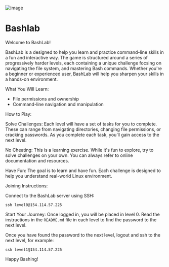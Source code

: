 ![image](https://github.com/user-attachments/assets/022085b0-26fd-4584-8661-06991aadeadc)

# Bashlab

Welcome to BashLab!

BashLab is a designed to help you learn and practice command-line skills in a fun and interactive way. The game is structured around a series of progressively harder levels, each containing a unique challenge focsing on navigating the file system, and mastering Bash commands. Whether you're a beginner or experienced user, BashLab will help you sharpen your skills in a hands-on environment.

What You Will Learn:
- File permissions and ownership
- Command-line navigation and manipulation

How to Play:

Solve Challenges: Each level will have a set of tasks for you to complete. These can range from navigating directories, changing file permissions, or cracking passwords. As you complete each task, you’ll gain access to the next level.

No Cheating: This is a learning exercise. While it's fun to explore, try to solve challenges on your own. You can always refer to online documentation and resources.

Have Fun: The goal is to learn and have fun. Each challenge is designed to help you understand real-world Linux environment.

Joining Instructions:

Connect to the BashLab server using SSH:

```
ssh level0@154.114.57.225
```

Start Your Journey: Once logged in, you will be placed in level 0. Read the instructions in the `README.md` file in each level to find the password to the next level.

Once you have found the password to the next level, logout and ssh to the next level, for example:

```
ssh level1@154.114.57.225
```

Happy Bashing!
